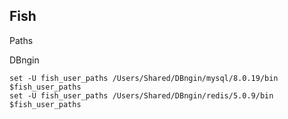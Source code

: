 ## Fish

Paths

DBngin

```
set -U fish_user_paths /Users/Shared/DBngin/mysql/8.0.19/bin $fish_user_paths
set -U fish_user_paths /Users/Shared/DBngin/redis/5.0.9/bin $fish_user_paths
```
